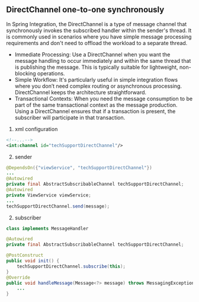 


## DirectChannel one-to-one synchronously
In Spring Integration, the DirectChannel is a type of message channel that synchronously invokes the subscribed handler within the sender's thread. It is commonly used in scenarios where you have simple message processing requirements and don't need to offload the workload to a separate thread.
+ Immediate Processing: Use a DirectChannel when you want the message handling to occur immediately and within the same thread that is publishing the message. This is typically suitable for lightweight, non-blocking operations.
+ Simple Workflow: It's particularly useful in simple integration flows where you don’t need complex routing or asynchronous processing. DirectChannel keeps the architecture straightforward.
+ Transactional Contexts: When you need the message consumption to be part of the same transactional context as the message production. Using a DirectChannel ensures that if a transaction is present, the subscriber will participate in that transaction.
1. xml configuration
```xml
<!--...-->
<int:channel id="techSupportDirectChannel"/>
```
2. sender
```java
@DependsOn({"viewService", "techSupportDirectChannel"})
...
@Autowired
private final AbstractSubscribableChannel techSupportDirectChannel;
@Autowired
private ViewService viewService;
...
techSupportDirectChannel.send(message);
```
2. subscriber
```java
class implements MessageHandler

@Autowired
private final AbstractSubscribableChannel techSupportDirectChannel;

@PostConstruct
public void init() {
    techSupportDirectChannel.subscribe(this);
}
@Override
public void handleMessage(Message<?> message) throws MessagingException {
    ...
}

```